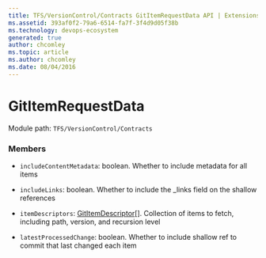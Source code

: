 ```yaml
---
title: TFS/VersionControl/Contracts GitItemRequestData API | Extensions for Azure DevOps Services
ms.assetid: 393af0f2-79a6-6514-fa7f-3f4d9d05f38b
ms.technology: devops-ecosystem
generated: true
author: chcomley
ms.topic: article
ms.author: chcomley
ms.date: 08/04/2016
---
```


# GitItemRequestData

Module path: `TFS/VersionControl/Contracts`

### Members

- `includeContentMetadata`: boolean. Whether to include metadata for all items

- `includeLinks`: boolean. Whether to include the \_links field on the shallow references

- `itemDescriptors`: [GitItemDescriptor](../../../TFS/VersionControl/Contracts/GitItemDescriptor.md)[]. Collection of items to fetch, including path, version, and recursion level

- `latestProcessedChange`: boolean. Whether to include shallow ref to commit that last changed each item

